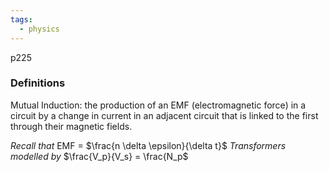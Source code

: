 ```yaml
---
tags:
  - physics
---
```


p225


### Definitions
Mutual Induction: the production of an EMF (electromagnetic force) in a circuit by a change in current in an adjacent circuit that is linked to the first through their magnetic fields. 


*Recall that*
EMF = $\frac{n \delta \epsilon}{\delta t}$
*Transformers modelled by*
$\frac{V_p}{V_s} = \frac{N_p$

